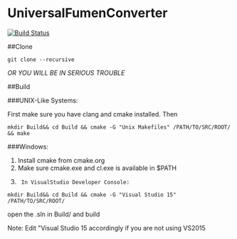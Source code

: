 # UniversalFumenConverter
[![Build Status](https://travis-ci.com/Naville/UniversalFumenConverter.svg?token=FmAj58r5oom4hKe1aoaY&branch=master)](https://travis-ci.com/Naville/UniversalFumenConverter)

##Clone

```
git clone --recursive
```

*OR YOU WILL BE IN SERIOUS TROUBLE*

##Build

###UNIX-Like Systems:

First make sure you have clang and cmake installed.
Then
```
mkdir Build&& cd Build && cmake -G "Unix Makefiles" /PATH/TO/SRC/ROOT/ && make

```

###Windows:
1.	Install cmake from cmake.org
2.	Make sure cmake.exe and cl.exe is available in $PATH
3.      In VisualStudio Developer Console:

```
mkdir Build&& cd Build && cmake -G "Visual Studio 15" /PATH/TO/SRC/ROOT/
```

open the .sln in Build/ and build

Note: Edit "Visual Studio 15 accordingly if you are not using VS2015


